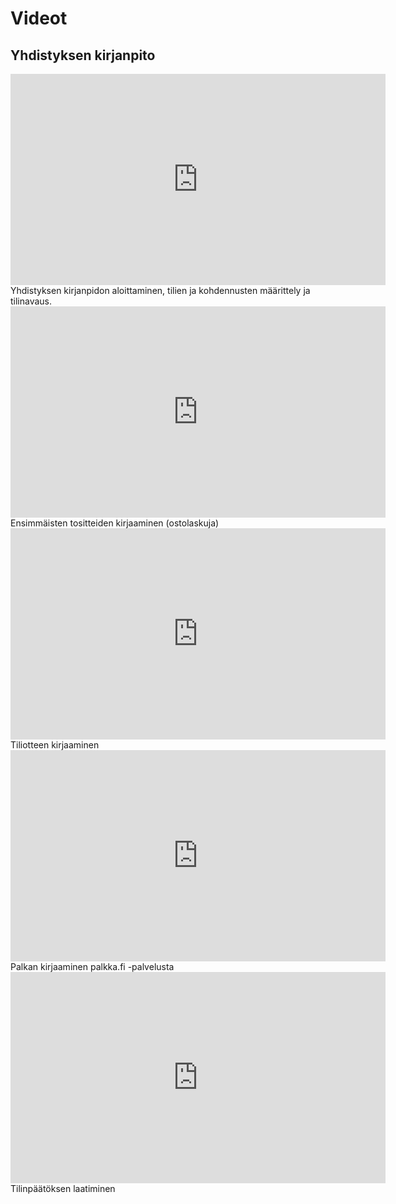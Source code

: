 # Videot

## Yhdistyksen kirjanpito

 <iframe width="600" height="338" src="https://www.youtube.com/embed/ESYLC2T0Tds"gitkra frameborder="0" gesture="media" allow="encrypted-media" allowfullscreen style="display: block; margin: auto;"></iframe>
 Yhdistyksen kirjanpidon aloittaminen, tilien ja kohdennusten määrittely ja tilinavaus.

 <iframe width="600" height="338" src="https://www.youtube.com/embed/JiM0y-HHoCI"gitkra frameborder="0" gesture="media" allow="encrypted-media" allowfullscreen style="display: block; margin: auto;"></iframe>
Ensimmäisten tositteiden kirjaaminen (ostolaskuja)

<iframe width="600" height="338" src="https://www.youtube.com/embed/0uR19M1-Aao"gitkra frameborder="0" gesture="media" allow="encrypted-media" allowfullscreen style="display: block; margin: auto;"></iframe>
Tiliotteen kirjaaminen

 <iframe width="600" height="338" src="https://www.youtube.com/embed/7o0L5SQBXuk"gitkra frameborder="0" gesture="media" allow="encrypted-media" allowfullscreen style="display: block; margin: auto;"></iframe>
 Palkan kirjaaminen palkka.fi -palvelusta

 <iframe width="600" height="338" src="https://www.youtube.com/embed/cldqp1k_3Qo"gitkra frameborder="0" gesture="media" allow="encrypted-media" allowfullscreen style="display: block; margin: auto;"></iframe>
Tilinpäätöksen laatiminen
